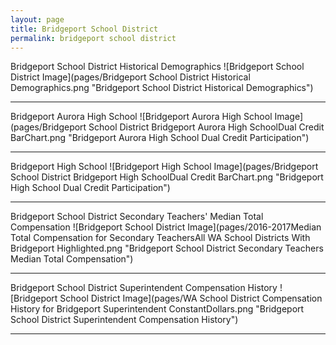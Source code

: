 ```yaml
---
layout: page
title: Bridgeport School District
permalink: bridgeport school district
---
```



Bridgeport School District Historical Demographics
![Bridgeport School District Image](pages/Bridgeport School District Historical Demographics.png "Bridgeport School District Historical Demographics")

___

Bridgeport Aurora High School
![Bridgeport Aurora High School Image](pages/Bridgeport School District Bridgeport Aurora High SchoolDual Credit BarChart.png "Bridgeport Aurora High School Dual Credit Participation")

___

Bridgeport High School
![Bridgeport High School Image](pages/Bridgeport School District Bridgeport High SchoolDual Credit BarChart.png "Bridgeport High School Dual Credit Participation")

___

Bridgeport School District Secondary Teachers' Median Total Compensation
![Bridgeport School District Image](pages/2016-2017Median Total Compensation for Secondary TeachersAll WA School Districts With Bridgeport Highlighted.png "Bridgeport School District Secondary Teachers Median Total Compensation")

___

Bridgeport School District Superintendent Compensation History
![Bridgeport School District Image](pages/WA School District Compensation History for Bridgeport Superintendent ConstantDollars.png "Bridgeport School District Superintendent Compensation History")

___


